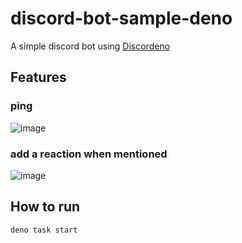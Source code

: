 # discord-bot-sample-deno

A simple discord bot using [Discordeno](https://discordeno.github.io/discordeno/)

## Features

### ping

![image](https://user-images.githubusercontent.com/23431077/225073327-c054581d-5751-4cd5-af01-ab9fc7cb9c86.png)

### add a reaction when mentioned

![image](https://user-images.githubusercontent.com/23431077/225073463-4ddd87e5-9fe3-4e7a-bf75-27875bfe64ac.png)

## How to run

```sh
deno task start
````
